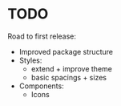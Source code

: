 # TODO

Road to first release:

- Improved package structure
- Styles:
  - extend + improve theme
  - basic spacings + sizes
- Components:
  - Icons
